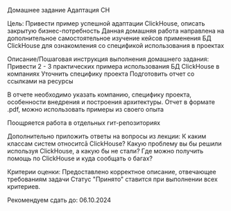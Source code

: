 Домашнее задание
Адаптация CH

Цель:
Привести пример успешной адаптации ClickHouse, описать закрытую бизнес-потребность
Данная домашняя работа направлена на дополнительное самостоятельное изучение кейсов применения БД ClickHouse для ознакомления со спецификой использования в проектах


Описание/Пошаговая инструкция выполнения домашнего задания:
Привести 2 - 3 практических примера использования БД ClickHouse в компаниях
Уточнить специфику проекта
Подготовить отчет со ссылками на ресурсы



В отчете необходимо указать компанию, специфику проекта, особенности внедрения и построения архитектуры. Отчет в формате .pdf, можно использовать примеры из своего опыта



Поощряется работа в отдельных гит-репозиториях



Дополнительно приложить ответы на вопросы из лекции:
К каким классам систем относитсā ClickHouse?
Какую проблему вы бы решили используя ClickHouse, а какую бы не стали?
Где можно получить помощь по ClickHouse и куда сообщать о багах?

Критерии оценки:
Предоставлено корректное описание, отвечающее требованиям задачи
Статус "Принято" ставится при выполнении всех критериев.

Рекомендуем сдать до: 06.10.2024
